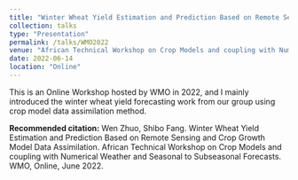 ```yaml
---
title: "Winter Wheat Yield Estimation and Prediction Based on Remote Sensing and Crop Growth Model Data Assimilation"
collection: talks
type: "Presentation"
permalink: /talks/WMO2022
venue: "African Technical Workshop on Crop Models and coupling with Numerical Weather and Seasonal to Subseasonal Forecasts, WMO"
date: 2022-06-14
location: "Online"
---
```


This is an Online Workshop hosted by WMO in 2022, and I mainly introduced the winter wheat yield forecasting work from our group using crop model data assimilation method.

**Recommended citation:** Wen Zhuo, Shibo Fang. Winter Wheat Yield Estimation and Prediction Based on Remote Sensing and Crop Growth Model Data Assimilation. African Technical Workshop on Crop Models and coupling with Numerical Weather and Seasonal to Subseasonal Forecasts. WMO, Online, June 2022.


